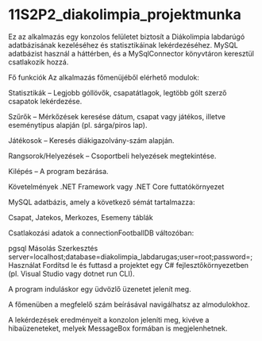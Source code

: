 # 11S2P2_diakolimpia_projektmunka

Ez az alkalmazás egy konzolos felületet biztosít a Diákolimpia labdarúgó adatbázisának kezeléséhez és statisztikáinak lekérdezéséhez. MySQL adatbázist használ a háttérben, és a MySqlConnector könyvtáron keresztül csatlakozik hozzá.

Fő funkciók
Az alkalmazás főmenüjéből elérhető modulok:

Statisztikák – Legjobb góllövők, csapatátlagok, legtöbb gólt szerző csapatok lekérdezése.

Szűrők – Mérkőzések keresése dátum, csapat vagy játékos, illetve eseménytípus alapján (pl. sárga/piros lap).

Játékosok – Keresés diákigazolvány-szám alapján.

Rangsorok/Helyezések – Csoportbeli helyezések megtekintése.

Kilépés – A program bezárása.

Követelmények
.NET Framework vagy .NET Core futtatókörnyezet

MySQL adatbázis, amely a következő sémát tartalmazza:

Csapat, Jatekos, Merkozes, Esemeny táblák

Csatlakozási adatok a connectionFootballDB változóban:

pgsql
Másolás
Szerkesztés
server=localhost;database=diakolimpia_labdarugas;user=root;password=;
Használat
Fordítsd le és futtasd a projektet egy C# fejlesztőkörnyezetben (pl. Visual Studio vagy dotnet run CLI).

A program induláskor egy üdvözlő üzenetet jelenít meg.

A főmenüben a megfelelő szám beírásával navigálhatsz az almodulokhoz.

A lekérdezések eredményeit a konzolon jeleníti meg, kivéve a hibaüzeneteket, melyek MessageBox formában is megjelenhetnek.
